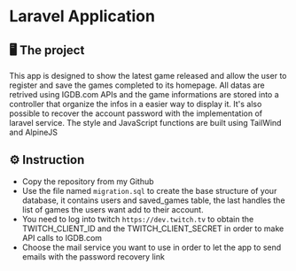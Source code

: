 # Laravel Application

## :desktop_computer: The project

This app is designed to show the latest game released and allow the user to register and save the games completed to its homepage.
All datas are retrived using IGDB.com APIs and the game informations are stored into a controller that organize the infos in a easier way to display it.
It's also possible to recover the account password with the implementation of laravel service.
The style and JavaScript functions are built using TailWind and AlpineJS

## :gear: Instruction

- Copy the repository from my Github
- Use the file named `migration.sql` to create the base structure of your database, it contains users and saved_games table, the last handles the list of games the users want add to their account.
- You need to log into twitch `https://dev.twitch.tv` to obtain the TWITCH_CLIENT_ID and the TWITCH_CLIENT_SECRET in order to make API calls to IGDB.com
- Choose the mail service you want to use in order to let the app to send emails with the password recovery link
